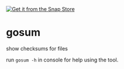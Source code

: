 <a href="https://snapcraft.io/gosum">
<img alt="Get it from the Snap Store" src="https://snapcraft.io/static/images/badges/en/snap-store-black.svg" />
</a>

# gosum
show checksums for files

run `gosum -h` in console for help using the tool.
